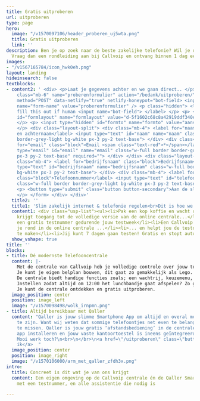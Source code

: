 ```yaml
---
title: Gratis uitproberen
url: uitproberen
type: page
hero:
  image: "/v1570097106/header_proberen_uj5wta.png"
  title: Gratis uitproberen
  link: ''
description: Ben je op zoek naar de beste zakelijke telefonie? Wil je dit gratis uitproberen?
  Vraag dan een rondleiding aan bij Callvoip en ontvang binnen 1 dag een uitnodiging.
images:
- "/v1567165784/icon_hwk0eh.png"
layout: landing
hideinsearch: false
textblocks:
- content2: ' <div> <p>Laat je gegevens achter en we gaan direct.. </p> <div> <form
    class="mb-6" name="proberenformulier" action="/bedank/uitproberen/" accept-charset="UTF-8"
    method="POST" data-netlify="true" netlify-honeypot="bot-field> <input type="hidden"
    name="form-name" value="proberenformulier" /> <p class="hidden"> <label>Don’t
    fill this out if human <input name="bot-field"> </label> </p> <p> <input type="hidden"
    id="formlayout" name="formlayout" value="d-5f1602c68c8a42919ddf340e285386e3" class="hidden">
    </p> <p> <input type="hidden" id="formto" name="formto" value="aanvraag" class="hidden">
    </p> <div class="layout-split"> <div class="mb-4"> <label for="naam" class="block">Voor-
    en achternaam</label> <input type="text" id="naam" name="naam" class="w-full border
    border-grey-light bg-white px-3 py-2 text-base"> </div> <div class="mb-4"> <label
    for="email" class="block">Email <span class="text-red">*</span></label> <input
    type="email" id="email" name="email" class="w-full border border-grey-light bg-white
    px-3 py-2 text-base" required=""> </div> </div> <div class="layout-split"> <div
    class="mb-4"> <label for="bedrijfsnaam" class="block">Bedrijfsnaam</label> <input
    type="text" id="bedrijfsnaam" name="bedrijfsnaam" class="w-full border border-grey-light
    bg-white px-3 py-2 text-base"> </div> <div class="mb-4"> <label for="telefoonnummer"
    class="block">Telefoonnummer</label> <input type="text" id="telefoonnummer" name="telefoonnummer"
    class="w-full border border-grey-light bg-white px-3 py-2 text-base"> </div> </div>
    <p> <button type="submit" class="button button-secondary">Aan de slag</button>
    </p> </form> </div> </div>'
  title2: ''
  title1: 'Slim zakelijk internet & telefonie regelen<br>Dit is hoe we het gaan doen:'
  content1: <div class="usp-list"><ul><li>Pak een kop koffie en wacht op ons telefoontje</li><li>Je
    krijgt toegang tot de volledige versie van de online centrale...</li><li>... én
    een gratis testnummer gedurende jouw testweek</li><li>Een Callvoip teamlid leidt
    je rond in de online centrale ...</li><li>... en helpt jou de testomgeving testklaar
    te maken</li><li>Jij kunt 7 dagen gaan testen! Gratis en stopt automatisch</li></ul></div>
  show_vshape: true
title: ''
blocks:
- title: Dé modernste Telefooncentrale
  content: |-
    Met de centrale van Callvoip heb je volledige controle over jouw telefonie.
    Je kunt je eigen belplan bouwen, dit gaat zo gemakkelijk als Lego.
    De centrale biedt handige functies zoals; een wachtrij, keuzemenu, tijdscondities en nog veel meer professionele functionaliteiten.
    Instellen zodat altijd om 12:00 het lunchbandje gaat afspelen? Zo geregeld!
    Je kunt de centrale ontdekken en gratis uitproberen.
  image_position: center
  position: image_left
  image: "/v1570098498/wolk_irnpmn.png"
- title: Altijd bereikbaar met Qaller
  content: "Qaller is jouw slimme Smartphone App om altijd en overal mobiel bereikbaar
    te zijn. Want wij weten dat sommige telefoontjes net even te belangrijk zijn om
    te missen. Qaller is jouw gratis ‘afstandsbediening’ in de centrale. Enkel de
    app installeren en jouw vaste kantoortoestel is ineens geïntegreerd met je smartphone.
    Mooi werk toch?\n<br>\n</br>\n<a href=\"/uitproberen\" class=\"button\">Dit wil
    ik</a>  "
  image_position: center
  position: image_right
  image: "/v1570106000/arm_met_qaller_zfdh3x.png"
intro:
  title: Concreet is dit wat je van ons krijgt
  content: Een eigen omgeving op de Callvoip centrale én de Qaller Smartphone App
    met een testnummer, en alle assistentie die nodig is

---
```


